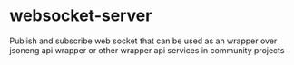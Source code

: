 # websocket-server
Publish and subscribe web socket that can be used as an wrapper over jsoneng api wrapper or other wrapper api services in community projects
